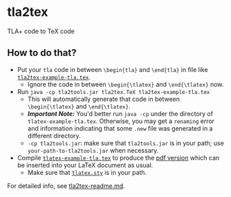 # tla2tex
TLA+ code to TeX code

## How to do that?

- Put your `tla` code in between `\begin{tla}` and `\end{tla}` in file 
like [`tla2tex-example-tla.tex`](https://github.com/hengxin/tla2tex/blob/master/tla2tex-example-tla.tex).
  - Ignore the code in between `\begin{\tlatex}` and `\end{\tlatex}` now.
- Run `java -cp tla2tools.jar tla2tex.TeX tla2tex-example-tla.tex`
  - This will automatically generate that code in between `\begin{\tlatex}` and `\end{\tlatex}`.
  - ***Important Note:*** 
  You'd better run `java -cp` under the directory of `tlatex-example-tla.tex`. 
  Otherwise, you may get a `renaming` error and information indicating that 
  some `.new` file was generated in a different directory.
  - `-cp tla2tools.jar`: 
  make sure that `tla2tools.jar` is in your path; 
  use `your-path-to-tla2tools.jar` when necessary.
- Compile [`tlatex-example-tla.tex`](https://github.com/hengxin/tla2tex/blob/master/tla2tex-example-tla.tex) 
to produce the [pdf version](https://github.com/hengxin/tla2tex/blob/master/tla2tex-example-tla.pdf) 
which can be inserted into your LaTeX document as usual.
  - Make sure that [`tlatex.sty`](https://github.com/hengxin/tla2tex/blob/master/tlatex.sty) is in your path.

For detailed info, see [tla2tex-readme.md](https://github.com/hengxin/tla2tex/blob/master/tla2tex-readme.md).
